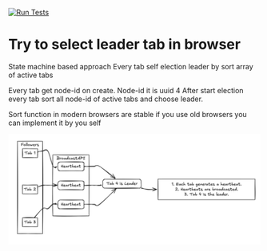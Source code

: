 [![Run Tests](https://github.com/alextorq/raft/actions/workflows/ci.yml/badge.svg)](https://github.com/alextorq/raft/actions/workflows/ci.yml)

# Try to select leader tab in browser

State machine based approach 
Every tab self election leader by sort array of active tabs

Every tab get node-id on create. 
Node-id it is uuid 4 
After start election every tab sort all node-id of active tabs
and choose leader.

Sort function in modern browsers are stable if you use old browsers you can implement it by you self 

![img.png](img.png)